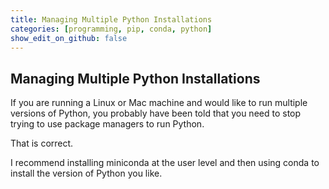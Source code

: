 ```yaml
---
title: Managing Multiple Python Installations
categories: [programming, pip, conda, python]
show_edit_on_github: false
---
```


## Managing Multiple Python Installations

If you are running a Linux or Mac machine and would like to run multiple
versions of Python, you probably have been told that you need to stop trying
to use package managers to run Python.

That is correct.


I recommend installing miniconda at the user level and then using conda to
install the version of Python you like.
